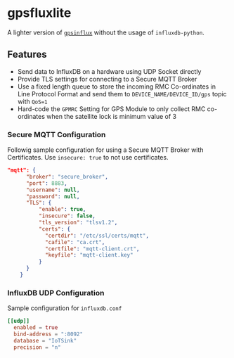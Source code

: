 # gpsfluxlite

A lighter version of [`gpsinflux`](https://github.com/iotfablab/gpsinflux) without the usage of `influxdb-python`.

## Features

- Send data to InfluxDB on a hardware using UDP Socket directly
- Provide TLS settings for connecting to a Secure MQTT Broker
- Use a fixed length queue to store the incoming RMC Co-ordinates in Line Protocol Format and send them to `DEVICE_NAME/DEVICE_ID/gps` topic
  with `QoS=1`
- Hard-code the `GPMRC` Setting for GPS Module to only collect RMC co-ordinates when the satellite lock is minimum value of 3


### Secure MQTT Configuration

Followig sample configuration for using a Secure MQTT Broker with Certificates. Use `insecure: true` to not use certificates.

```json
"mqtt": {
      "broker": "secure_broker",
      "port": 8883,
      "username": null,
      "password": null,
      "TLS": {
          "enable": true,
          "insecure": false,
          "tls_version": "tlsv1.2",
          "certs": {
            "certdir": "/etc/ssl/certs/mqtt",
            "cafile": "ca.crt",
            "certfile": "mqtt-client.crt",
            "keyfile": "mqtt-client.key"
          }
      }
    }
```

### InfluxDB UDP Configuration

Sample configuration for `influxdb.conf`

```toml
[[udp]]
  enabled = true
  bind-address = ":8092"
  database = "IoTSink"
  precision = "n"
```